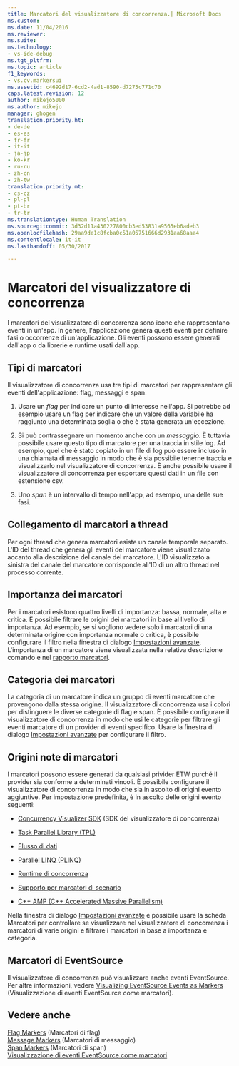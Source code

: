 ```yaml
---
title: Marcatori del visualizzatore di concorrenza.| Microsoft Docs
ms.custom: 
ms.date: 11/04/2016
ms.reviewer: 
ms.suite: 
ms.technology:
- vs-ide-debug
ms.tgt_pltfrm: 
ms.topic: article
f1_keywords:
- vs.cv.markersui
ms.assetid: c4692d17-6cd2-4ad1-8590-d7275c771c70
caps.latest.revision: 12
author: mikejo5000
ms.author: mikejo
manager: ghogen
translation.priority.ht:
- de-de
- es-es
- fr-fr
- it-it
- ja-jp
- ko-kr
- ru-ru
- zh-cn
- zh-tw
translation.priority.mt:
- cs-cz
- pl-pl
- pt-br
- tr-tr
ms.translationtype: Human Translation
ms.sourcegitcommit: 3d32d11a430227800cb3ed53831a9565eb6adeb3
ms.openlocfilehash: 29aa9de1c8fcba0c51a05751666d2931aa68aaa4
ms.contentlocale: it-it
ms.lasthandoff: 05/30/2017

---
```

# <a name="concurrency-visualizer-markers"></a>Marcatori del visualizzatore di concorrenza
I marcatori del visualizzatore di concorrenza sono icone che rappresentano eventi in un'app.  In genere, l'applicazione genera questi eventi per definire fasi o occorrenze di un'applicazione.  Gli eventi possono essere generati dall'app o da librerie e runtime usati dall'app.  
  
## <a name="kinds-of-markers"></a>Tipi di marcatori  
 Il visualizzatore di concorrenza usa tre tipi di marcatori per rappresentare gli eventi dell'applicazione: flag, messaggi e span.  
  
1.  Usare un *flag* per indicare un punto di interesse nell'app.  Si potrebbe ad esempio usare un flag per indicare che un valore della variabile ha raggiunto una determinata soglia o che è stata generata un'eccezione.  
  
2.  Si può contrassegnare un momento anche con un *messaggio*. È tuttavia possibile usare questo tipo di marcatore per una traccia in stile log.  Ad esempio, quel che è stato copiato in un file di log può essere incluso in una chiamata di messaggio in modo che è sia possibile tenerne traccia e visualizzarlo nel visualizzatore di concorrenza. È anche possibile usare il visualizzatore di concorrenza per esportare questi dati in un file con estensione csv.  
  
3.  Uno *span* è un intervallo di tempo nell'app, ad esempio, una delle sue fasi.  
  
## <a name="marker-linkage-to-threads"></a>Collegamento di marcatori a thread  
 Per ogni thread che genera marcatori esiste un canale temporale separato.  L'ID del thread che genera gli eventi del marcatore viene visualizzato accanto alla descrizione del canale del marcatore.  L'ID visualizzato a sinistra del canale del marcatore corrisponde all'ID di un altro thread nel processo corrente.  
  
## <a name="marker-importance"></a>Importanza dei marcatori  
 Per i marcatori esistono quattro livelli di importanza: bassa, normale, alta e critica.  È possibile filtrare le origini dei marcatori in base al livello di importanza.  Ad esempio, se si vogliono vedere solo i marcatori di una determinata origine con importanza normale o critica, è possibile configurare il filtro nella finestra di dialogo [Impostazioni avanzate](../profiling/advanced-settings-dialog-box-concurrency-visualizer.md). L'importanza di un marcatore viene visualizzata nella relativa descrizione comando e nel [rapporto marcatori](../profiling/markers-report.md).  
  
## <a name="marker-category"></a>Categoria dei marcatori  
 La categoria di un marcatore indica un gruppo di eventi marcatore che provengono dalla stessa origine.  Il visualizzatore di concorrenza usa i colori per distinguere le diverse categorie di flag e span. È possibile configurare il visualizzatore di concorrenza in modo che usi le categorie per filtrare gli eventi marcatore di un provider di eventi specifico.  Usare la finestra di dialogo [Impostazioni avanzate](../profiling/advanced-settings-dialog-box-concurrency-visualizer.md) per configurare il filtro.  
  
## <a name="known-sources-of-markers"></a>Origini note di marcatori  
 I marcatori possono essere generati da qualsiasi privider ETW purché il provider sia conforme a determinati vincoli. È possibile configurare il visualizzatore di concorrenza in modo che sia in ascolto di origini evento aggiuntive. Per impostazione predefinita, è in ascolto delle origini evento seguenti:  
  
-   [Concurrency Visualizer SDK](../profiling/concurrency-visualizer-sdk.md) (SDK del visualizzatore di concorrenza)  
  
-   [Task Parallel Library (TPL)](/dotnet/standard/parallel-programming/task-parallel-library-tpl)  
  
-   [Flusso di dati](/dotnet/standard/parallel-programming/dataflow-task-parallel-library)  
  
-   [Parallel LINQ (PLINQ)](/dotnet/standard/parallel-programming/parallel-linq-plinq)  
  
-   [Runtime di concorrenza](/cpp/parallel/concrt/concurrency-runtime)  
  
-   [Supporto per marcatori di scenario](http://msdn.microsoft.com/en-us/e3b55bc2-b451-4214-ae00-0c7f5a5baec8)  
  
-   [C++ AMP (C++ Accelerated Massive Parallelism)](/cpp/parallel/amp/cpp-amp-cpp-accelerated-massive-parallelism)  
  
 Nella finestra di dialogo [Impostazioni avanzate](../profiling/advanced-settings-dialog-box-concurrency-visualizer.md) è possibile usare la scheda Marcatori per controllare se visualizzare nel visualizzatore di concorrenza i marcatori di varie origini e filtrare i marcatori in base a importanza e categoria.  
  
## <a name="markers-from-eventsource"></a>Marcatori di EventSource  
 Il visualizzatore di concorrenza può visualizzare anche eventi EventSource.  Per altre informazioni, vedere [Visualizing EventSource Events as Markers](../profiling/visualizing-eventsource-events-as-markers.md) (Visualizzazione di eventi EventSource come marcatori).  
  
## <a name="see-also"></a>Vedere anche  
 [Flag Markers](../profiling/flag-markers.md)  (Marcatori di flag)  
 [Message Markers](../profiling/message-markers.md)  (Marcatori di messaggio)  
 [Span Markers](../profiling/span-markers.md) (Marcatori di span)  
 [Visualizzazione di eventi EventSource come marcatori](../profiling/visualizing-eventsource-events-as-markers.md)
